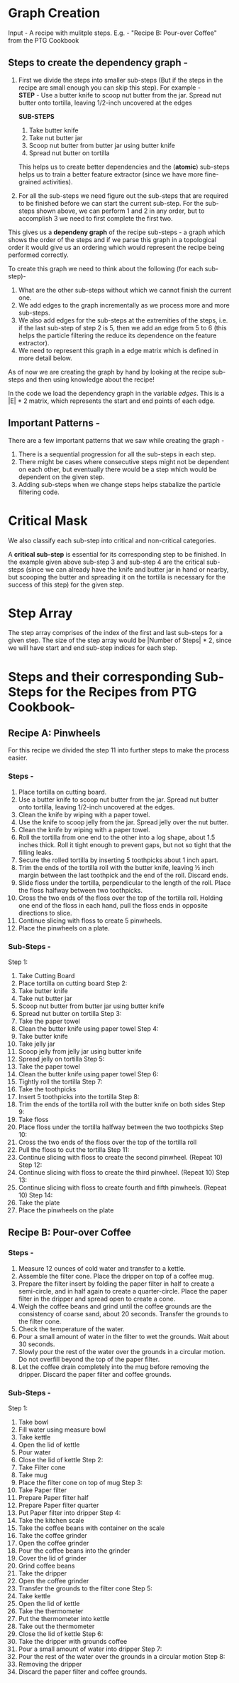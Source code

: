 # Graph Creation
Input - A recipe with mulitple steps.
E.g. - "Recipe B: Pour-over Coffee" from the PTG Cookbook

## Steps to create the dependency graph - 
1. First we divide the steps into smaller sub-steps (But if the steps in the recipe are small enough you can skip this step). For example -  
	**STEP** - 
	Use a butter knife to scoop nut butter from the jar. Spread 	nut butter onto tortilla, leaving 1/2-inch uncovered at the 	edges

	**SUB-STEPS**
	1. Take butter knife
	2. Take nut butter jar
	3. Scoop nut butter from butter jar using butter knife
	4. Spread nut butter on tortilla

	This helps us to create better dependencies and the (**atomic**) sub-steps helps us to train a better feature extractor (since we have more fine-grained activities).

2. For all the sub-steps we need figure out the sub-steps that are required to be finished before we can start the current sub-step.
For the sub-steps shown above, we can perform 1 and 2 in any order, but to accomplish 3 we need to first complete the first two. 

This gives us a **dependeny graph** of the recipe sub-steps - a graph which shows the order of the steps and if we parse this graph in a topological order it would give us an ordering which would represent the recipe being performed correctly. 

To create this graph we need to think about the following (for each sub-step)- 
1. What are the other sub-steps without which we cannot finish the current one. 
2. We add edges to the graph incrementally as we process more and more sub-steps. 
3. We also add edges for the sub-steps at the extremities of the steps, i.e. if the last sub-step of step 2 is 5, then we add an edge from 5 to 6 (this helps the particle filtering the reduce its dependence on the feature extractor).
4. We need to represent this graph in a edge matrix which is defined in more detail below.

As of now we are creating the graph by hand by looking at the recipe sub-steps and then using knowledge about the recipe! 

In the code we load the dependency graph in the variable *edges*. This is a |E| * 2 matrix, which represents the start and end points of each edge. 

## Important Patterns - 
There are a few important patterns that we saw while creating the graph - 
1. There is a sequential progression for all the sub-steps in each step. 
2. There might be cases where consecutive steps might not be dependent on each other, but eventually there would be a step which would be dependent on the given step. 
3. Adding sub-steps when we change steps helps stabalize the particle filtering code. 

# Critical Mask
We also classify each sub-step into critical and non-critical categories. 

A **critical sub-step** is essential for its corresponding step to be finished. In the example given above sub-step 3 and sub-step 4 are the critical sub-steps (since we can already have the knife and butter jar in hand or nearby, but scooping the butter and spreading it on the tortilla is necessary for the success of this step) for the given step. 

# Step Array
The step array comprises of the index of the first and last sub-steps for a given step. The size of the step array would be |Number of Steps| * 2, since we will have start and end sub-step indices for each step. 


# Steps and their corresponding Sub-Steps for the Recipes from PTG Cookbook- 
## Recipe A: Pinwheels
For this recipe we divided the step 11 into further steps to make the process easier. 

### Steps - 

1. Place tortilla on cutting board.
2. Use a butter knife to scoop nut butter from the jar.  Spread nut butter onto tortilla, leaving 1/2-inch uncovered at the edges.
3. Clean the knife by wiping with a paper towel.
4. Use the knife to scoop jelly from the jar. Spread jelly over the nut butter.
5. Clean the knife by wiping with a paper towel.
6. Roll the tortilla from one end to the other into a log shape, about 1.5 inches thick. Roll it tight enough to prevent gaps, but not so tight that the filling leaks.
7. Secure the rolled tortilla by inserting 5 toothpicks about 1 inch apart.
8. Trim the ends of the tortilla roll with the butter knife, leaving ½ inch margin between the last toothpick and the end of the roll. Discard ends.
9. Slide floss under the tortilla, perpendicular to the length of the roll. Place the floss halfway between two toothpicks.
10. Cross the two ends of the floss over the top of the tortilla roll. Holding one end of the floss in each hand, pull the floss ends in opposite directions to slice.
11. Continue slicing with floss to create 5 pinwheels.
12. Place the pinwheels on a plate.

### Sub-Steps - 

Step 1:
1. Take Cutting Board
2. Place tortilla on cutting board
Step 2:
1. Take butter knife
2. Take nut butter jar
3. Scoop nut butter from butter jar using butter knife
4. Spread nut butter on tortilla
Step 3:
1. Take the paper towel
2. Clean the butter knife using paper towel
Step 4:
1. Take butter knife
2. Take jelly jar
3. Scoop jelly from jelly jar using butter knife
4. Spread jelly on tortilla
Step 5:
1. Take the paper towel
2. Clean the butter knife using paper towel
Step 6:
1. Tightly roll the tortilla
Step 7:
1. Take the toothpicks
2. Insert 5 toothpicks into the tortilla
Step 8:
1. Trim the ends of the tortilla roll with the butter knife on both sides
Step 9:
1. Take floss
2. Place floss under the tortilla halfway between the two toothpicks
Step 10:
1. Cross the two ends of the floss over the top of the tortilla roll
2. Pull the floss to cut the tortilla
Step 11:
1. Continue slicing with floss to create the second pinwheel.  (Repeat 10)
Step 12:
1. Continue slicing with floss to create the third pinwheel.  (Repeat 10)
Step 13:
1. Continue slicing with floss to create fourth and fifth pinwheels.  (Repeat 10)
Step 14:
1. Take the plate
2. Place the pinwheels on the plate

## Recipe B: Pour-over Coffee

### Steps - 

1. Measure 12 ounces of cold water and transfer to a kettle.
2. Assemble the filter cone.  Place the dripper on top of a coffee mug.
3. Prepare the filter insert by folding the paper filter in half to create a semi-circle, and in half again to create a quarter-circle.  Place the paper filter in the dripper and spread open to create a cone.
4. Weigh the coffee beans and grind until the coffee grounds are the consistency of coarse sand, about 20 seconds. Transfer the grounds to the filter cone.
5. Check the temperature of the water.
6. Pour a small amount of water in the filter to wet the grounds. Wait about 30 seconds.
7. Slowly pour the rest of the water over the grounds in a circular motion. Do not overfill beyond the top of the paper filter.
8. Let the coffee drain completely into the mug before removing the dripper. Discard the paper filter and coffee grounds.

### Sub-Steps - 

Step 1:
1. Take bowl
2. Fill water using measure bowl
3. Take kettle
4. Open the lid of kettle
5. Pour water
6. Close the lid of kettle
Step 2:
1. Take Filter cone
2. Take mug
3. Place the filter cone on top of mug
Step 3:
1. Take Paper filter
2. Prepare Paper filter half
3. Prepare Paper filter quarter
4. Put Paper filter into dripper
Step 4:
1. Take the kitchen scale
2. Take the coffee beans with container on the scale
3. Take the coffee grinder
4. Open the coffee grinder
5. Pour the coffee beans into the grinder
6. Cover the lid of grinder
7. Grind coffee beans
8. Take the dripper
9. Open the coffee grinder
10. Transfer the grounds to the filter cone
Step 5:
1. Take kettle
2. Open the lid of kettle
3. Take the thermometer
4. Put the thermometer into kettle
5. Take out the thermometer
6. Close the lid of kettle
Step 6:
1. Take the dripper with grounds coffee
2. Pour a small amount of water into dripper
Step 7:
1. Pour the rest of the water over the grounds in a circular motion
Step 8:
1. Removing the dripper
2. Discard the paper filter and coffee grounds.